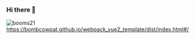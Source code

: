 ### Hi there 👋

![booms21](https://github-readme-stats.vercel.app/api?username=BombCowpat&show_icons=true&include_all_commits=true?count_private=true?include_all_commits=true&theme=vue)
https://bombcowpat.github.io/webpack_vue2_template/dist/index.html#/
<!-- 
**BombCowpat/BombCowpat** is a ✨ _special_ ✨ repository because its `README.md` (this file) appears on your GitHub profile.

Here are some ideas to get you started:

- 🔭 I’m currently working on ...
- 🌱 I’m currently learning ...
- 👯 I’m looking to collaborate on ...
- 🤔 I’m looking for help with ...
- 💬 Ask me about ...
- 📫 How to reach me: ...
- 😄 Pronouns: ...
- ⚡ Fun fact: ...
 -->
